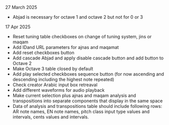 27 March 2025
- Abjad is necessary for octave 1 and octave 2 but not for 0 or 3

17 Apr 2025
- Reset tuning table checkboxes on change of tuning system, jins or maqam
- Add IDand URL parameters for ajnas and maqamat
- Add reset checkboxes button
- Add cascade Abjad and apply disable cascade button and add button to Octave 2
- Make Octave 3 table closed by default
- Add play selected checkboxes sequence button (for now ascending and descending including the highest note repeated)
- Check creator Arabic input box retreaval 
- Add different waveforms for audio playback 
- Make current selection plus ajnas and maqam analysis and transpositions into separate components that display in the same space
- Data of analysis and transpositions table should include following rows: AR note names, EN note names, pitch class input type values and intervals, cents values and intervals.
